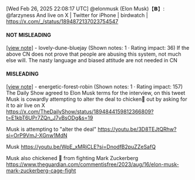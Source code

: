 [Wed Feb 26, 2025 22:08:17 UTC] @elonmusk (Elon Musk)【𝗕】: @farzyness And live on X | Twitter for iPhone | birdwatch | https://x.com/_/status/1894872137023754547

#### NOT MISLEADING

[[view note]](https://x.com/i/birdwatch/n/1895017739464638498) - lovely-dune-bluejay (Shown notes: 1 · Rating impact: 36)
If the above CN does not prove that people are abusing this system, not much else will. The nasty language and biased attitude are not needed in CN

#### MISLEADING

[[view note]](https://x.com/i/birdwatch/n/1894996595424285020) - energetic-forest-robin (Shown notes: 1 · Rating impact: 157)
The Daily Show agreed to Elon Musk terms for the interview, on this tweet Musk is cowardly attempting to alter the deal to chicken🐔 out by asking for it to air live on X
https://x.com/TheDailyShow/status/1894844159812366809?t=E1kbT6UPr7ZQn_J7vBsODg&s=19

Musk is attempting to "alter the deal"
https://youtu.be/3D8TEJtQRhw?si=OrP9VmJ-XGnw1MdN

Musk https://youtu.be/WpE_xMRiCLE?si=DnodfB2puZZeSafQ

Musk also chickened 🐔 from fighting Mark Zuckerberg
https://www.theguardian.com/commentisfree/2023/aug/16/elon-musk-mark-zuckerberg-cage-fight
